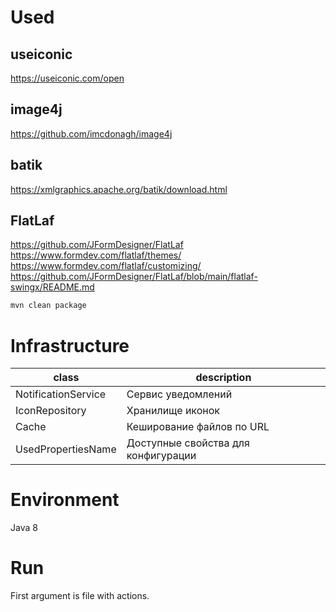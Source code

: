 # Used

## useiconic

https://useiconic.com/open

## image4j

https://github.com/imcdonagh/image4j

## batik

https://xmlgraphics.apache.org/batik/download.html

## FlatLaf

https://github.com/JFormDesigner/FlatLaf
https://www.formdev.com/flatlaf/themes/
https://www.formdev.com/flatlaf/customizing/
https://github.com/JFormDesigner/FlatLaf/blob/main/flatlaf-swingx/README.md

```bash
mvn clean package
```

# Infrastructure

|class| description                         |
|-----|-------------------------------------|
|NotificationService| Сервис уведомлений                  |
|IconRepository| Хранилище иконок                    |
| Cache | Кеширование файлов по URL           |
|UsedPropertiesName| Доступные свойства для конфигурации |

# Environment

Java 8

# Run

First argument is file with actions.

